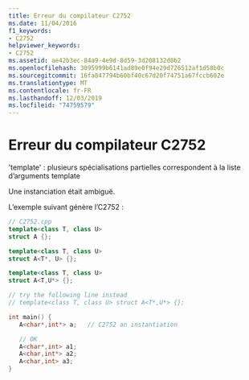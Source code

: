 ```yaml
---
title: Erreur du compilateur C2752
ms.date: 11/04/2016
f1_keywords:
- C2752
helpviewer_keywords:
- C2752
ms.assetid: ae42b3ec-84a9-4e9d-8d59-3d208132d0b2
ms.openlocfilehash: 3095999b6141ad89e0f94e29d726512af1d58b0c
ms.sourcegitcommit: 16fa847794b60bf40c67d20f74751a67fccb602e
ms.translationtype: MT
ms.contentlocale: fr-FR
ms.lasthandoff: 12/03/2019
ms.locfileid: "74759579"
---
```

# <a name="compiler-error-c2752"></a>Erreur du compilateur C2752

'template' : plusieurs spécialisations partielles correspondent à la liste d’arguments template

Une instanciation était ambiguë.

L’exemple suivant génère l’C2752 :

```cpp
// C2752.cpp
template<class T, class U>
struct A {};

template<class T, class U>
struct A<T*, U> {};

template<class T, class U>
struct A<T,U*> {};

// try the following line instead
// template<class T, class U> struct A<T*,U*> {};

int main() {
   A<char*,int*> a;   // C2752 an instantiation

   // OK
   A<char*,int> a1;
   A<char,int*> a2;
   A<char,int> a3;
}
```

